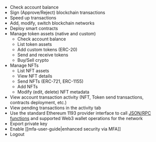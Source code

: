 * Check account balance
* Sign (Approve/Reject) blockchain transactions
* Speed up transactions
* Add, modify, switch blockchain networks
* Deploy smart contracts 
* Manage token assets (native and custom)
    - Check account balance
    - List token assets
    - Add custom tokens (ERC-20)
    - Send and receive tokens 
    - Buy/Sell crypto
* Manage NFTs
    - List NFT assets
    - View NFT details
    - Send NFTs (ERC-721, ERC-1155)
    - Add NFTs
    - Modify (edit, delete) NFT metadata
* View account transaction activity (NFT, Token send transactions, contracts deployment, etc.) 
* View pending transactions in the activity tab
* Use the standard Ethereum 1193 provider interface to call [JSON/RPC functions](https://ethereum.github.io/execution-apis/api-documentation/) and supported Web3 wallet operations for the network
* Export private key
* Enable [[mfa-user-guide|enhanced security via MFA]]
* Logout
